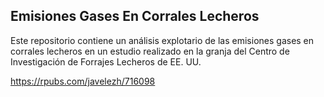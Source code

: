 ## Emisiones Gases En Corrales Lecheros

Este repositorio contiene un análisis explotario de las emisiones gases en corrales lecheros en un estudio realizado en la granja del Centro de Investigación de Forrajes Lecheros de EE. UU.

https://rpubs.com/javelezh/716098


